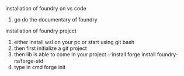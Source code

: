 installation of foundry on vs code
1. go do the documentary of foundry

installation of foundry project
1. either install wsl on your pc or start using git bash
2. then first initialize a git project
3. then lib is able to come in your project
    ✅install forge install foundry-rs/forge-std  
4. type in cmd forge init <project-name>